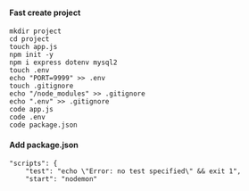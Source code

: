 #### Fast create project
```
mkdir project
cd project
touch app.js
npm init -y
npm i express dotenv mysql2
touch .env
echo "PORT=9999" >> .env
touch .gitignore
echo "/node_modules" >> .gitignore
echo ".env" >> .gitignore
code app.js
code .env
code package.json
```

#### Add package.json

```
"scripts": {
    "test": "echo \"Error: no test specified\" && exit 1",
    "start": "nodemon"
```